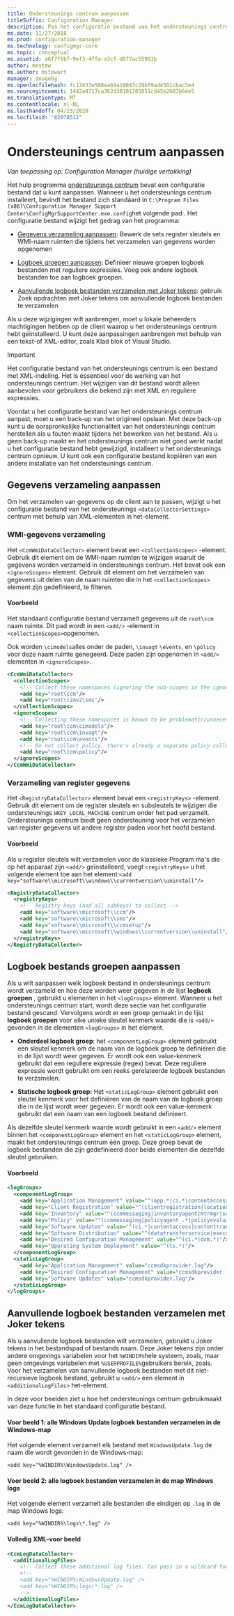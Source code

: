 ```yaml
---
title: Ondersteunings centrum aanpassen
titleSuffix: Configuration Manager
description: Pas het configuratie bestand van het ondersteunings centrum aan.
ms.date: 11/27/2018
ms.prod: configuration-manager
ms.technology: configmgr-core
ms.topic: conceptual
ms.assetid: a6f7f6b7-9ef3-4ffa-a3cf-d877ac55983b
author: mestew
ms.author: mstewart
manager: dougeby
ms.openlocfilehash: fc17437e508ea69a19043c29bf9ad4501cbac3e4
ms.sourcegitcommit: 1442a4717ca362d38101785851cd45b2687b64e5
ms.translationtype: MT
ms.contentlocale: nl-NL
ms.lasthandoff: 04/23/2020
ms.locfileid: "82078512"
---
```

# <a name="customize-support-center"></a>Ondersteunings centrum aanpassen

*Van toepassing op: Configuration Manager (huidige vertakking)*

Het hulp programma [ondersteunings centrum](support-center.md) bevat een configuratie bestand dat u kunt aanpassen. Wanneer u het ondersteunings centrum installeert, bevindt het bestand zich standaard in `C:\Program Files (x86)\Configuration Manager Support Center\ConfigMgrSupportCenter.exe.config`het volgende pad:. Het configuratie bestand wijzigt het gedrag van het programma:

- [Gegevens verzameling aanpassen](#bkmk_datacoll): Bewerk de sets register sleutels en WMI-naam ruimten die tijdens het verzamelen van gegevens worden opgenomen  

- [Logboek groepen aanpassen](#bkmk_loggroups): Definieer nieuwe groepen logboek bestanden met reguliere expressies. Voeg ook andere logboek bestanden toe aan logboek groepen.  

- [Aanvullende logboek bestanden verzamelen met Joker tekens](#bkmk_wildcards): gebruik Zoek opdrachten met Joker tekens om aanvullende logboek bestanden te verzamelen  

Als u deze wijzigingen wilt aanbrengen, moet u lokale beheerders machtigingen hebben op de client waarop u het ondersteunings centrum hebt geïnstalleerd. U kunt deze aanpassingen aanbrengen met behulp van een tekst-of XML-editor, zoals Klad blok of Visual Studio.

> [!Important]  
> Het configuratie bestand van het ondersteunings centrum is een bestand met XML-indeling. Het is essentieel voor de werking van het ondersteunings centrum. Het wijzigen van dit bestand wordt alleen aanbevolen voor gebruikers die bekend zijn met XML en reguliere expressies.  

Voordat u het configuratie bestand van het ondersteunings centrum aanpast, moet u een back-up van het origineel opslaan. Met deze back-up kunt u de oorspronkelijke functionaliteit van het ondersteunings centrum herstellen als u fouten maakt tijdens het bewerken van het bestand. Als u geen back-up maakt en het ondersteunings centrum niet goed werkt nadat u het configuratie bestand hebt gewijzigd, installeert u het ondersteunings centrum opnieuw. U kunt ook een configuratie bestand kopiëren van een andere installatie van het ondersteunings centrum.



## <a name="customize-data-collection"></a><a name="bkmk_datacoll"></a>Gegevens verzameling aanpassen

Om het verzamelen van gegevens op de client aan te passen, wijzigt u het configuratie bestand van het ondersteunings `<dataCollectorSettings>` centrum met behulp van XML-elementen in het-element.


### <a name="wmi-data-collection"></a>WMI-gegevens verzameling

Het `<CcmWmiDataCollector>` element bevat een `<collectionScopes>` -element. Gebruik dit element om de WMI-naam ruimten te wijzigen waaruit de gegevens worden verzameld in ondersteunings centrum. Het bevat ook een `<ignoreScopes>` element. Gebruik dit element om het verzamelen van gegevens uit delen van de naam ruimten die in het `<collectionScopes>` element zijn gedefinieerd, te filteren.  
    
#### <a name="example"></a>Voorbeeld
Het standaard configuratie bestand verzamelt gegevens uit de `root\ccm` naam ruimte. Dit pad wordt in een `<add/>` -element in `<collectionScopes>`opgenomen. 

Ook worden `\cimodels`alles onder de paden, `\invagt` `\events`, en `\policy` voor deze naam ruimte genegeerd. Deze paden zijn opgenomen in `<add/>` elementen in `<ignoreScopes>`.

```XML
<CcmWmiDataCollector>
  <collectionScopes>
    <!-- Collect these namespaces (ignoring the sub-scopes in the ignoreScopes block) -->
    <add key="root\ccm"/>
    <add key="root\cimv2\sms"/>
  </collectionScopes>
  <ignoreScopes>
    <!-- Collecting these namespaces is known to be problematic/unnecessary -->
    <add key="root\ccm\cimodels"/>
    <add key="root\ccm\invagt"/>
    <add key="root\ccm\events"/>
    <!-- Do not collect policy, there's already a separate policy collector.-->
    <add key="root\ccm\policy"/>
  </ignoreScopes>
</CcmWmiDataCollector>
```


### <a name="registry-data-collection"></a>Verzameling van register gegevens

Het `<RegistryDataCollector>` element bevat een `<registryKeys>` -element. Gebruik dit element om de register sleutels en subsleutels te wijzigen die ondersteunings `HKEY_LOCAL_MACHINE` centrum onder het pad verzamelt. Ondersteunings centrum biedt geen ondersteuning voor het verzamelen van register gegevens uit andere register paden voor het hoofd bestand.

#### <a name="example"></a>Voorbeeld
Als u register sleutels wilt verzamelen voor de klassieke Program ma's die op het apparaat zijn `<add/>` geïnstalleerd, voegt `<registryKeys>` u het volgende element toe aan het element:`<add key="software\\microsoft\\windows\\currentversion\\uninstall"/>`

```XML
<RegistryDataCollector>
  <registryKeys>
    <!-- Registry keys (and all subkeys) to collect -->
    <add key="software\\microsoft\\ccm"/>
    <add key="software\\microsoft\\sms"/>
    <add key="software\\microsoft\\ccmsetup"/>
    <add key="software\\microsoft\\windows\\currentversion\\uninstall"/>
  </registryKeys>
</RegistryDataCollector>
```



## <a name="customize-log-file-groups"></a><a name="bkmk_loggroups"></a>Logboek bestands groepen aanpassen

Als u wilt aanpassen welk logboek bestand in ondersteunings centrum wordt verzameld en hoe deze worden weer gegeven in de lijst **logboek groepen** , gebruikt u elementen in het `<logGroups>` element. Wanneer u het ondersteunings centrum start, wordt deze sectie van het configuratie bestand gescand. Vervolgens wordt er een groep gemaakt in de lijst **logboek groepen** voor elke unieke sleutel kenmerk waarde die is `<add/>` gevonden in de elementen `<logGroups>` in het element.

- **Onderdeel logboek groep**: het `<componentLogGroup>` element gebruikt een sleutel kenmerk om de naam van de logboek groep te definiëren die in de lijst wordt weer gegeven. Er wordt ook een value-kenmerk gebruikt dat een reguliere expressie (regex) bevat. Deze reguliere expressie wordt gebruikt om een reeks gerelateerde logboek bestanden te verzamelen.  

- **Statische logboek groep:** Het `<staticLogGroup>` element gebruikt een sleutel kenmerk voor het definiëren van de naam van de logboek groep die in de lijst wordt weer gegeven. Er wordt ook een value-kenmerk gebruikt dat een naam van een logboek bestand definieert.  

Als dezelfde sleutel kenmerk waarde wordt gebruikt in een `<add/>` element binnen het `<componentLogGroup>` element en het `<staticLogGroup>` element, maakt het ondersteunings centrum één groep. Deze groep bevat de logboek bestanden die zijn gedefinieerd door beide elementen die dezelfde sleutel gebruiken.

#### <a name="example"></a>Voorbeeld
```XML
<logGroups>
  <componentLogGroup>
    <add key="Application Management" value="^(app.*|ci.*|contentaccess|contenttransfermanager|datatransferservice|dcm.*|execmgr.*|UserAffinity.*|.*Handler$|.*Provider$)"/>
    <add key="Client Registration" value="^(clientregistration|locationservices|ccmmessaging|ccmexec)"/>
    <add key="Inventory" value="^(ccmmessaging|inventoryagent|mtrmgr|swmtrreportgen|virtualapp|mtr.*|filesystemfile)"/>
    <add key="Policy" value="^(ccmmessaging|policyagent_.*|policyevaluator_.*)"/>
    <add key="Software Updates" value="^(ci.*|contentaccess|contenttransfermanager|datatransferservice|dcm.*|update.*|wuahandler|xmlstore|scanagent)"/>
    <add key="Software Distribution" value="^(datatransferservice|execmgr.*|contenttransfermanager|locationservices|contentaccess|filebits)"/>
    <add key="Desired Configuration Management" value="^(ci.*|dcm.*)"/>
    <add key="Operating System Deployment" value="^(ts.*)"/>
  </componentLogGroup>
  <staticLogGroup>
    <add key="Application Management" value="ccmsdkprovider.log"/>
    <add key="Desired Configuration Management" value="ccmsdkprovider.log"/>
    <add key="Software Updates" value="ccmsdkprovider.log"/>
  </staticLogGroup>
</logGroups>
```



## <a name="collecting-additional-log-files-using-wildcards"></a><a name="bkmk_wildcards"></a>Aanvullende logboek bestanden verzamelen met Joker tekens

Als u aanvullende logboek bestanden wilt verzamelen, gebruikt u Joker tekens in het bestandspad of bestands naam. Deze Joker tekens zijn onder andere omgevings variabelen voor het `%WINDIR%`hele systeem, zoals, maar geen omgevings variabelen met `%USERPROFILE%`gebruikers bereik, zoals. Voor het verzamelen van aanvullende logboek bestanden met dit niet-recursieve logboek bestand, gebruikt u `<add/>` een element in `<additionalLogFiles>` het-element. 

In deze voor beelden ziet u hoe het ondersteunings centrum gebruikmaakt van deze functie in het standaard configuratie bestand.

#### <a name="example-1-collect-all-windows-update-log-files-in-the-windows-directory"></a>Voor beeld 1: alle Windows Update logboek bestanden verzamelen in de Windows-map
Het volgende element verzamelt elk bestand met `WindowsUpdate.log` de naam die wordt gevonden in de Windows-map: 

`<add key="%WINDIR%\WindowsUpdate.log" />`

#### <a name="example-2-collect-all-log-files-in-the-windows-logs-directory"></a>Voor beeld 2: alle logboek bestanden verzamelen in de map Windows logs
Het volgende element verzamelt alle bestanden die eindigen op `.log` in de map Windows logs: 

`<add key="%WINDIR%\logs\*.log" />`

#### <a name="full-example-xml"></a>Volledig XML-voor beeld
```XML
<CcmLogDataCollector>
  <additionalLogFiles>
    <!-- Collect these additional log files. Can pass in a wildcard for the filename. System variables are also supported. -->
    <!--
    <add key="%WINDIR%\WindowsUpdate.log" />
    <add key="%WINDIR%\logs\*.log" />
    -->
  </additionalLogFiles>
</CcmLogDataCollector>
```
